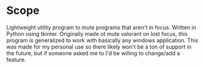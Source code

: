 # Scope
Lightweight utility program to mute programs that aren't in focus. Written in Python using tkinter. Originally made ot mute valorant on lost focus, this program is generalized to work with basically any windows application. This was made for my personal use so there likely won't be a ton of support in the future, but if someone asked me to I'd be willing to change/add a feature.

